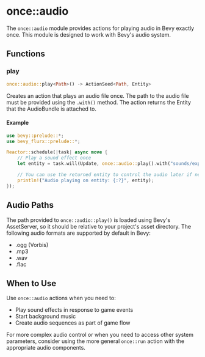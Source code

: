 # once::audio

The `once::audio` module provides actions for playing audio in Bevy exactly once. This module is designed to work with Bevy's audio system.

## Functions

### play

```rust
once::audio::play<Path>() -> ActionSeed<Path, Entity>
```

Creates an action that plays an audio file once. The path to the audio file must be provided using the `.with()` method. The action returns the Entity that the AudioBundle is attached to.

#### Example

```rust
use bevy::prelude::*;
use bevy_flurx::prelude::*;

Reactor::schedule(|task| async move {
    // Play a sound effect once
    let entity = task.will(Update, once::audio::play().with("sounds/explosion.ogg")).await;

    // You can use the returned entity to control the audio later if needed
    println!("Audio playing on entity: {:?}", entity);
});
```

## Audio Paths

The path provided to `once::audio::play()` is loaded using Bevy's AssetServer, so it should be relative to your project's asset directory. The following audio formats are supported by default in Bevy:

- .ogg (Vorbis)
- .mp3
- .wav
- .flac

## When to Use

Use `once::audio` actions when you need to:
- Play sound effects in response to game events
- Start background music
- Create audio sequences as part of game flow

For more complex audio control or when you need to access other system parameters, consider using the more general `once::run` action with the appropriate audio components.
